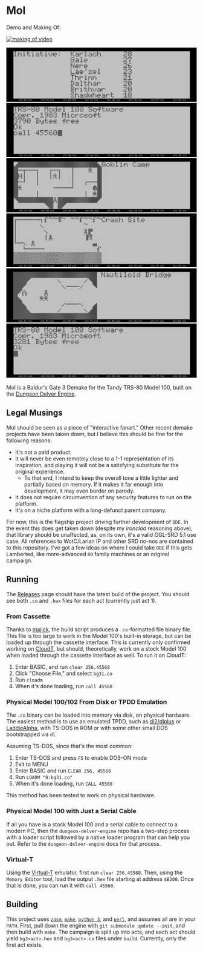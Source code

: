 # Mol

Demo and Making Of:

[![making of video](http://img.youtube.com/vi/zW9-hpuNDQQ/0.jpg)](http://www.youtube.com/watch?v=zW9-hpuNDQQ)

![demo](/gh_media/nere_battle.gif)
![demo](/gh_media/demo_1.gif)
![demo](/gh_media/goblin_camp.gif)
![demo](/gh_media/recruit_demo.gif)
![demo](/gh_media/zhalk_battle.gif)
![demo](/gh_media/menu_demo.gif)

Mol is a Baldur's Gate 3 Demake for the Tandy TRS-80 Model 100, built on the [Dungeon Delver Engine](https://github.com/ajbowen249/dungeon-delver-engine).

## Legal Musings
Mol should be seen as a piece of "interactive fanart." Other recent demake projects have been taken down, but I believe this should be fine for the following reasons:
- It's not a paid product.
- It will never be even remotely close to a 1-1 representation of its inspiration, and playing it will not be a satisfying substitute for the original experience.
    - To that end, I intend to keep the overall tone a little lighter and partially based on memory. If it makes it far enough into development, it may even border on parody.
- It does not require circumvention of any security features to run on the platform.
- It's on a niche platform with a long-defunct parent company.

For now, this is the flagship project driving further development of `DDE`. In the event this does get taken down (despite my _ironclad_ reasoning above), that library should be unaffected, as, on its own, it's a valid OGL-SRD 5.1 use case. All references to WotC/Larian IP and other SRD no-nos are contained to this repository. I've got a few ideas on where I could take `DDE` if this gets Lamberted, like more-advanced `80` family machines or an original campaign.

## Running

The [Releases](https://github.com/ajbowen249/mol/releases/tag/v1.0.1) page should have the latest build of the project. You should see both `.co` and `.hex` files for each act (currently just act 1).

### From Cassette

Thanks to [majick](https://github.com/majick), the build script produces a `.co`-formatted file binary file. This file is too large to work in the Model 100's built-in storage, but can be loaded up through the cassette interface. This is currently only confirmed working on [CloudT](https://bitchin100.com/CloudT/#!/M100Display), but should, theoretically, work on a stock Model 100 when loaded through the cassette interface as well. To run it on CloudT:

1. Enter BASIC, and run `clear 256,45568`
2. Click "Choose File," and select `bg31.co`
3. Run `cloadm`
4. When it's done loading, run `call 45568`

### Physical Model 100/102 From Disk or TPDD Emulation

The `.co` binary can be loaded into memory via disk, on physical hardware. The easiest method is to use an emulated TPDD, such as [dl2/dlplus](https://github.com/bkw777/dl2) or [LaddieAlpha](http://bitchin100.com/wiki/index.php?title=LaddieCon#LaddieAlpha), with TS-DOS in ROM or with some other small DOS bootstrapped via `dl`

Assuming TS-DOS, since that's the most common:
1. Enter TS-DOS and press `F5` to enable DOS-ON mode
2. Exit to MENU
3. Enter BASIC and run `CLEAR 256, 45568`
4. Run `LOADM "0:bg31.co"`
5. When it's done loading, run `CALL 45568`

This method has been tested to work on physical hardware.

### Physical Model 100 with Just a Serial Cable

If all you have is a stock Model 100 and a serial cable to connect to a modern PC, then the `dungeon-delver-engine` repo has a two-step process with a loader script followed by a native loader program that can help you out. Refer to the `dungeon-delver-engine` docs for that process.

### Virtual-T

Using the [Virtual-T](https://sourceforge.net/projects/virtualt/) emulator, first run `clear 256,45568`. Then, using the `Memory Editor` tool, load the output `.hex` file starting at address `$B200`. Once that is done, you can run it with `call 45568`.

## Building

This project uses [`zasm`](https://k1.spdns.de/Develop/Projects/zasm/Documentation/index.html), [`make`](https://www.gnu.org/software/make/manual/make.html), [`python 3`](https://www.python.org/), and [`perl`](https://www.perl.org/), and assumes all are in your `PATH`. First, pull down the engine with `git submodule update --init`, and then build with `make`. The campaign is split up into acts, and each act should yield `bg3<act>.hex` and `bg3<act>.co` files under `build`. Currently, only the first act exists.
